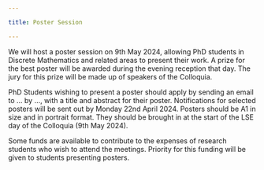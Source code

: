 ```yaml
---

title: Poster Session

---
```



We will host a poster session on 9th May 2024, allowing PhD students in Discrete Mathematics and related areas to present their work. A prize for the best poster will be awarded during the evening reception that day. The jury for this prize will be made up of speakers of the Colloquia.

PhD Students wishing to present a poster should apply by sending an email to ... by ..., with a title and abstract for their poster. Notifications for selected posters will be sent out by Monday 22nd April 2024. Posters should be A1 in size and in portrait format. They should be brought in at the start of the LSE day of the Colloquia (9th May 2024).

Some funds are available to contribute to the expenses of research students who wish to attend the meetings. Priority for this funding will be given to students presenting posters.
